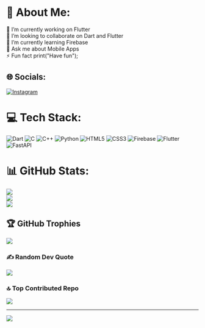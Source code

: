 # 💫 About Me:
🔭 I’m currently working on Flutter<br>👯 I’m looking to collaborate on Dart and Flutter<br>🌱 I’m currently learning Firebase<br>💬 Ask me about Mobile Apps<br>⚡ Fun fact print("Have fun");


## 🌐 Socials:
[![Instagram](https://img.shields.io/badge/Instagram-%23E4405F.svg?logo=Instagram&logoColor=white)](https://instagram.com/enthusiast_aaryan) 

# 💻 Tech Stack:
![Dart](https://img.shields.io/badge/dart-%230175C2.svg?style=for-the-badge&logo=dart&logoColor=white) ![C](https://img.shields.io/badge/c-%2300599C.svg?style=for-the-badge&logo=c&logoColor=white) ![C++](https://img.shields.io/badge/c++-%2300599C.svg?style=for-the-badge&logo=c%2B%2B&logoColor=white) ![Python](https://img.shields.io/badge/python-3670A0?style=for-the-badge&logo=python&logoColor=ffdd54) ![HTML5](https://img.shields.io/badge/html5-%23E34F26.svg?style=for-the-badge&logo=html5&logoColor=white) ![CSS3](https://img.shields.io/badge/css3-%231572B6.svg?style=for-the-badge&logo=css3&logoColor=white) ![Firebase](https://img.shields.io/badge/firebase-%23039BE5.svg?style=for-the-badge&logo=firebase) ![Flutter](https://img.shields.io/badge/Flutter-%2302569B.svg?style=for-the-badge&logo=Flutter&logoColor=white) ![FastAPI](https://img.shields.io/badge/FastAPI-005571?style=for-the-badge&logo=fastapi)
# 📊 GitHub Stats:
![](https://github-readme-stats.vercel.app/api?username=aryanrathore10&theme=tokyonight&hide_border=true&include_all_commits=true&count_private=false)<br/>
![](https://github-readme-streak-stats.herokuapp.com/?user=aryanrathore10&theme=tokyonight&hide_border=true)<br/>
![](https://github-readme-stats.vercel.app/api/top-langs/?username=aryanrathore10&theme=tokyonight&hide_border=true&include_all_commits=true&count_private=false&layout=compact)

## 🏆 GitHub Trophies
![](https://github-profile-trophy.vercel.app/?username=aryanrathore10&theme=tokyonight&no-frame=true&no-bg=false&margin-w=4)

### ✍️ Random Dev Quote
![](https://quotes-github-readme.vercel.app/api?type=horizontal&theme=radical)

### 🔝 Top Contributed Repo
![](https://github-contributor-stats.vercel.app/api?username=aryanrathore10&limit=5&theme=tokyonight&combine_all_yearly_contributions=true)

---
[![](https://visitcount.itsvg.in/api?id=aryanrathore10&icon=0&color=0)](https://visitcount.itsvg.in)

<!-- Proudly created with GPRM ( https://gprm.itsvg.in ) -->

